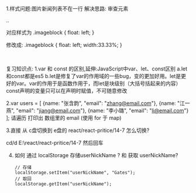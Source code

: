 1.样式问题:图片新闻列表不在一行
  解决思路: 审查元素
  <div class="imageblock"> .. </div>

  对应样式为
  .imageblock {
      float: left;
  }

  修改成:
  .imageblock {
        float: left;
        width:33.33%;
    }


​    

复习知识点:
1.var 和 const 的区别,延伸:JavaScript中var、let、const区别
  a.let和const都是es5
  b.let是修复了var的作用域的一些bug，变的更加好用。let是更好的var。var的作用于是函数作用于，而let是块级别（大括号括起来的内容）
    const声明的变量只可以在声明时赋值，不可随意修改

2.var users = [
      {name: "张含韵", "email": "zhang@email.com"},
      {name: "江一燕",   "email": "jiang@email.com"},
      {name: "李小璐",  "email": "li@email.com"}
    ];
    请遍历 打印出 数组里的 email (使用 for 于 map)

3.直接 从 c盘切换到 e盘的 react/react-pritice/14-7 怎么切换?

cd/d E:\react/react-pritice/14-7 然后回车

4. 如何 通过 localStorage 存储userNickName ? 和 获取 userNickName?    

   ```
   // 存储
   localStorage.setItem("userNickName", "Gates");
   // 取回
   localStorage.getItem("userNickName");
   ```


